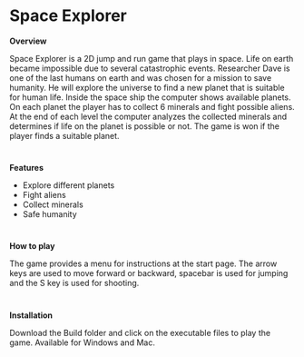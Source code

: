 # Space Explorer

**Overview**

Space Explorer is a 2D jump and run game that plays in space. Life on earth became impossible due to several catastrophic
events. Researcher Dave is one of the last humans on earth and was chosen for a mission to save humanity. He will explore 
the universe to find a new planet that is suitable for human life. Inside the space ship the computer shows available planets.
On each planet the player has to collect 6 minerals and fight possible aliens. At the end of each level the computer analyzes 
the collected minerals and determines if life on the planet is possible or not. The game is won if the player finds a suitable
planet. 
#

**Features**

- Explore different planets
- Fight aliens
- Collect minerals
- Safe humanity
#

**How to play**

The game provides a menu for instructions at the start page. The arrow keys are used to move forward or
backward, spacebar is used for jumping and the S key is used for shooting. 
#

**Installation**

Download the Build folder and click on the executable files to play the game. Available for Windows and Mac. 

